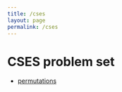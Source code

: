 ```yaml
---
title: /cses
layout: page
permalink: /cses
---
```


# CSES problem set

- [permutations](/permutations)